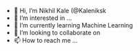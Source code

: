 - 👋 Hi, I’m Nikhil Kale (@Kaleniksk
- 👀 I’m interested in ...
- 🌱 I’m currently learning Machine Learning 
- 💞️ I’m looking to collaborate on
- 📫 How to reach me ...

<!---
Kaleniks/Kaleniks is a ✨ special ✨ repository because its `README.md` (this file) appears on your GitHub profile.
You can click the Preview link to take a look at your changes.
--->
